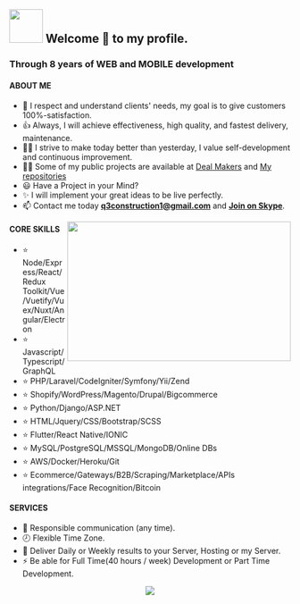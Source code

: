## <img height="60" width="60" src="https://media1.tenor.com/images/3ca4190df184f2329bb9f0bd06ea0cc2/tenor.gif?itemid=10604183" /> Welcome 🎉 to my profile.

### Through 8 years of WEB and MOBILE development
#### ABOUT ME

- 🚀 I respect and understand clients' needs, my goal is to give customers 100%-satisfaction.
- 👍 Always, I will achieve effectiveness, high quality, and fastest delivery, maintenance.
- 👨‍🎓 I strive to make today better than yesterday, I value self-development and continuous improvement.
- 👨‍💻 Some of my public projects are available at [Deal Makers](https://github.com/deal-makers) and [My repositories](https://github.com/devdreamsolution0216?tab=repositories&q=&type=source&language=&sort=)
- 😃 Have a Project in your Mind?
- ✨ I will implement your great ideas to be live perfectly.
- 📫 Contact me today **q3construction1@gmail.com** and **[Join on Skype](https://join.skype.com/invite/kz16eAu91s8Y)**.

<img align="right" height="250" width="400" src="https://media3.giphy.com/media/p4NLw3I4U0idi/giphy.gif?cid=ecf05e47u651twctsezhzbsw8myzchukcjxu7oeakq3ujf17&rid=giphy.gif" />

#### CORE SKILLS
- ⭐ Node/Express/React/Redux Toolkit/Vue/Vuetify/Vuex/Nuxt/Angular/Electron
- ⭐ Javascript/Typescript/GraphQL
- ⭐ PHP/Laravel/CodeIgniter/Symfony/Yii/Zend
- ⭐ Shopify/WordPress/Magento/Drupal/Bigcommerce
- ⭐ Python/Django/ASP.NET
- ⭐ HTML/Jquery/CSS/Bootstrap/SCSS
- ⭐ Flutter/React Native/IONIC
- ⭐ MySQL/PostgreSQL/MSSQL/MongoDB/Online DBs
- ⭐ AWS/Docker/Heroku/Git
- ⭐ Ecommerce/Gateways/B2B/Scraping/Marketplace/APIs integrations/Face Recognition/Bitcoin
#### SERVICES
- 💬 Responsible communication (any time).
- 🕗 Flexible Time Zone.
- 🚚 Deliver Daily or Weekly results to your Server, Hosting or my Server.
- ⚡ Be able for Full Time(40 hours / week) Development or Part Time Development.

<p align="center">
    <img src="https://github-profile-trophy.vercel.app/?username=devdreamsolution0216&column=7&theme=onedark"/>
</p>
